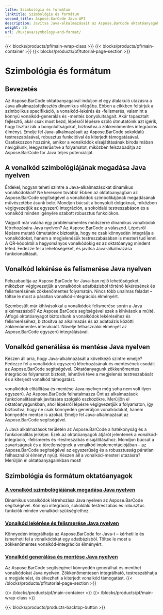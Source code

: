 ```yaml
---
title: Szimbológia és formátum
linktitle: Szimbológia és formátum
second_title: Aspose.BarCode Java API
description: Javítsa Java-alkalmazásait az Aspose.BarCode oktatóanyagokkal! Elsajátíthatja a szimbólumok megadását, lekérheti és felismerheti a vonalkódokat, valamint könnyedén generálhat és menthet dinamikus vonalkódokat.
weight: 26
url: /hu/java/symbology-and-format/
---
```


{{< blocks/products/pf/main-wrap-class >}}
{{< blocks/products/pf/main-container >}}
{{< blocks/products/pf/tutorial-page-section >}}

# Szimbológia és formátum

## Bevezetés

Az Aspose.BarCode oktatóanyagaival induljon el egy átalakuló utazásra a Java alkalmazásfejlesztés dinamikus világába. Ebben a cikkben feltárjuk a szimbolikus specifikáció, a vonalkód-lekérés és -felismerés, valamint a könnyű vonalkód-generálás és -mentés bonyolultságait. Akár tapasztalt fejlesztő, akár csak most kezd, lépésről lépésre szóló útmutatóink azt ígérik, hogy tisztázzák a bonyolultságokat, biztosítva a zökkenőmentes integrációs élményt. Emelje fel Java-alkalmazásait az Aspose.BarCode sokoldalú testreszabásával, robusztus funkcióival és kiterjedt támogatásával. Csatlakozzon hozzánk, amikor a vonalkódok elsajátításának birodalmában navigálunk, leegyszerűsítve a folyamatot, miközben felszabadítja az Aspose.BarCode for Java teljes potenciálját.

## A vonalkód szimbológiájának megadása Java nyelven

Érdekel, hogyan teheti szintre a Java-alkalmazásokat dinamikus vonalkódokkal? Ne keressen tovább! Ebben az oktatóanyagban az Aspose.BarCode segítségével a vonalkódok szimbolikájának megadásának művészetébe ásunk bele. Mondjon búcsút a bonyolult dolgoknak, miközben végigvezetjük az egyszerű integráción, a sokoldalú testreszabáson és a vonalkód minden igényére szabott robusztus funkciókon.

Vágyott már valaha egy problémamentes módszerre dinamikus vonalkódok létrehozására Java nyelven? Az Aspose.BarCode a válaszod. Lépésről lépésre mutató útmutatónk biztosítja, hogy ne csak könnyedén integrálja a vonalkódokat, hanem a megjelenésük testreszabásában is mesteri tud lenni. A QR-kódoktól a hagyományos vonalkódokig ez az oktatóanyag mindent lefed. Fedezze fel a lehetőségeket, és javítsa Java-alkalmazása funkcionalitását.


## Vonalkód lekérése és felismerése Java nyelven

Felszabadítja az Aspose.BarCode for Java-ban rejlő lehetőségeket, miközben végigvezetjük a vonalkódok adatbázisból történő lekérésének és felismerésének zökkenőmentes folyamatán. Nincs több unalmas feladat – töltse le most a páratlan vonalkód-integrációs élményért. 

Szembesült már kihívásokkal a vonalkódok felismerése során a Java alkalmazásból? Az Aspose.BarCode segítségével ezek a kihívások a múlté. Átfogó oktatóanyagot biztosítunk a vonalkódok lekéréséhez és felismeréséhez, biztosítva az alkalmazás és az adatbázis közötti zökkenőmentes interakciót. Növelje felhasználói élményét az Aspose.BarCode egyszerű integrálásával.

## Vonalkód generálása és mentése Java nyelven

Készen áll arra, hogy Java-alkalmazását a következő szintre emelje? Fedezze fel a vonalkódok egyszerű létrehozásának és mentésének csodáit az Aspose.BarCode segítségével. Oktatóanyagunk zökkenőmentes integrációs folyamatot biztosít, lehetővé téve a megjelenés testreszabását és a kiterjedt vonalkód támogatást.

vonalkódok előállítása és mentése Java nyelven még soha nem volt ilyen egyszerű. Az Aspose.BarCode felhatalmazza Önt az alkalmazások funkcionalitásának javítására szolgáló eszközökre. Merüljön el oktatóanyagunkban, ahol lépésről lépésre végigvezetjük a folyamaton, így biztosítva, hogy ne csak könnyedén generáljon vonalkódokat, hanem könnyedén mentse is azokat. Emelje fel Java-alkalmazását az Aspose.BarCode segítségével.

A Java alkalmazások területén az Aspose.BarCode a hatékonyság és a funkcionalitás jelképe. Ezek az oktatóanyagok átjárót jelentenek a vonalkód-integráció, -felismerés és -testreszabás elsajátításához. Mondjon búcsút a zavartságnak és a töretlenségnek a vonalkód implementációjában – az Aspose.BarCode segítségével az egyszerűség és a robusztusság páratlan felhasználói élményt nyújt. Készen áll a vonalkód-mesteri utazásra? Merüljön el oktatóanyagainkban most!
## Szimbológia és formátum oktatóanyagok
### [A vonalkód szimbológiájának megadása Java nyelven](./specifying-symbology-barcode/)
Dinamikus vonalkódok létrehozása Java nyelven az Aspose.BarCode segítségével. Könnyű integráció, sokoldalú testreszabás és robusztus funkciók minden vonalkód-szükséglethez.
### [Vonalkód lekérése és felismerése Java nyelven](./fetching-recognizing-barcode/)
Könnyedén integrálhatja az Aspose.BarCode for Java-t – kérheti le és ismerheti fel a vonalkódokat egy adatbázisból. Töltse le most a zökkenőmentes vonalkód-integrációs élményért.
### [Vonalkód generálása és mentése Java nyelven](./generating-saving-barcode/)
Az Aspose.BarCode segítségével könnyedén generálhat és menthet vonalkódokat Java nyelven. Zökkenőmentesen integrálható, testreszabhatja a megjelenést, és élvezheti a kiterjedt vonalkód támogatást.
{{< /blocks/products/pf/tutorial-page-section >}}

{{< /blocks/products/pf/main-container >}}
{{< /blocks/products/pf/main-wrap-class >}}

{{< blocks/products/products-backtop-button >}}
